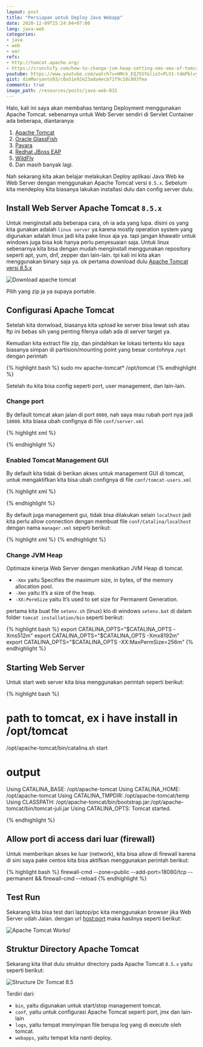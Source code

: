 ```yaml
---
layout: post
title: "Persiapan untuk Deploy Java Webapp"
date: 2020-12-09T15:24:04+07:00
lang: java-web
categories:
- java
- web
- war
refs: 
- http://tomcat.apache.org/
- https://crunchify.com/how-to-change-jvm-heap-setting-xms-xmx-of-tomcat/
youtube: https://www.youtube.com/watch?v=HMck_EQJ55Y&list=PLV1-tdmPblvyaCTcYR9u7k4G24uVDZT0v&index=34
gist: dimMaryanto93/c0a51e92e23ada4ecb71f9c18c803fea
comments: true
image_path: /resources/posts/java-web-031
---
```


Halo, kali ini saya akan membahas tentang Deployment menggunakan Apache Tomcat. sebenarnya untuk Web Server sendiri di Servlet Container ada beberapa, diantaranya:

1. [Apache Tomcat](http://tomcat.apache.org/)
2. [Oracle GlassFish](https://javaee.github.io/glassfish/)
3. [Payara](https://www.payara.fish/downloads/)
4. [Redhat JBoss EAP](https://www.redhat.com/en/technologies/jboss-middleware/application-platform)
5. [WildFly](https://www.wildfly.org/)
6. Dan masih banyak lagi.

Nah sekarang kita akan belajar melakukan Deploy aplikasi Java Web ke Web Server dengan menggunakan Apache Tomcat versi `8.5.x`. Sebelum kita mendeploy kita biasanya lakukan installasi dulu dan config server dulu.

## Install Web Server Apache Tomcat `8.5.x`

Untuk menginstall ada beberapa cara, oh ia ada yang lupa. disini os yang kita gunakan adalah `linux server` ya karena mostly operation system yang digunakan adalah linux jadi kita pake linux aja ya. tapi jangan khawatir untuk windows juga bisa kok hanya perlu penyesuaian saja. Untuk linux sebenarnya kita bisa dengan mudah menginstall menggunakan repository seperti apt, yum, dnf, zepper dan lain-lain. tpi kali ini kita akan menggunakan binary saja ya. ok pertama download dulu [Apache Tomcat versi 8.5.x](https://tomcat.apache.org/download-80.cgi)

![Download apache tomcat]({{site.baseurl}}{{page.image_path}}/download.png)

Pilih yang zip ja ya supaya portable.

## Configurasi Apache Tomcat

Setelah kita donwload, biasanya kita upload ke server bisa lewat ssh atau ftp ini bebas sih yang penting filenya udah ada di server target ya.

Kemudian kita extract file zip, dan pindahkan ke lokasi tertentu klo saya biasanya simpan di partision/mounting point yang besar contohnya `/opt` dengan perintah 

{% highlight bash %}
sudo mv apache-tomcat* /opt/tomcat
{% endhighlight %}

Setelah itu kita bisa config seperti port, user management, dan lain-lain.

### Change port

By default tomcat akan jalan di port `8080`, nah saya mau rubah port nya jadi `18080`. kita biasa ubah confignya di file `conf/server.xml`

{% highlight xml %}
<!-- Chanage Server port if you want -->
<Server port="18005" shutdown="SHUTDOWN">
<Listener className="org.apache.catalina.startup.VersionLoggerListener" />
  <!-- Change Connector port -->
  <Connector port="18080" protocol="HTTP/1.1"
               connectionTimeout="20000"
               redirectPort="8443" />
</Server>
{% endhighlight  %}

### Enabled Tomcat Management GUI

By default kita tidak di berikan akses untuk management GUI di tomcat, untuk mengaktifkan kita bisa ubah confignya di file `conf/tomcat-users.xml`

{% highlight xml %}
<!-- Chanage Server port if you want -->
<tomcat-users xmlns="http://tomcat.apache.org/xml"
              xmlns:xsi="http://www.w3.org/2001/XMLSchema-instance"
              xsi:schemaLocation="http://tomcat.apache.org/xml tomcat-users.xsd"
              version="1.0">
    <!-- Uncomment & Ubah menjadi seperti berikut -->
    <role rolename="tomcat"/>
    <user username="tomcat" password="tomcat" roles="tomcat, manager-gui, manager-script, manager-jmx, manager-status, admin-gui, admin-script"/>
</tomcat-users>
{% endhighlight  %}

By default juga management gui, tidak bisa dilakukan selain `localhost` jadi kita perlu allow connection dengan membuat file `conf/Catalina/localhost` dengan nama `manager.xml` seperti berikut:

{% highlight xml %}
<Context privileged="true" antiResourceLocking="false"
        docBase="${catalina.home}/webapps/manager">
    <Valve className="org.apache.catalina.valves.RemoteAddrValve" allow="^.*$" />
</Context>
{% endhighlight  %}

### Change JVM Heap

Optimaze kinerja Web Server dengan menikatkan JVM Heap di tomcat. 

- `-Xmx` yaitu Specifies the maximum size, in bytes, of the memory allocation pool. 
- `-Xmn` yaitu It’s a size of the heap.
- `-XX:PermSize` yaitu It’s used to set size for Permanent Generation.

pertama kita buat file `setenv.sh` (linux) klo di windows `setenv.bat` di dalam folder `tomcat installation/bin` seperti berikut:

{% highlight bash %}
export CATALINA_OPTS="$CATALINA_OPTS -Xms512m"
export CATALINA_OPTS="$CATALINA_OPTS -Xmx8192m"
export CATALINA_OPTS="$CATALINA_OPTS -XX:MaxPermSize=256m"
{% endhighlight %}

## Starting Web Server

Untuk start web server kita bisa menggunakan perintah seperti berikut:

{% highlight bash %}
# path to tomcat, ex i have install in /opt/tomcat
/opt/apache-tomcat/bin/catalina.sh start

# output
Using CATALINA_BASE:   /opt/apache-tomcat
Using CATALINA_HOME:   /opt/apache-tomcat
Using CATALINA_TMPDIR: /opt/apache-tomcat/temp
Using CLASSPATH:       /opt/apache-tomcat/bin/bootstrap.jar:/opt/apache-tomcat/bin/tomcat-juli.jar
Using CATALINA_OPTS:
Tomcat started.

{% endhighlight %}

## Allow port di access dari luar (firewall)

Untuk memberikan akses ke luar (network), kita bisa allow di firewall karena di sini saya pake centos kita bisa aktifkan menggunakan perintah berikut:

{% highlight bash %}
firewall-cmd --zone=public --add-port=18080/tcp --permanent && firewall-cmd --reload
{% endhighlight %}

## Test Run

Sekarang kita bisa test dari laptop/pc kita menggunakan browser jika Web Server udah Jalan. dengan url [host:port](http://192.168.88.254:18080/) maka hasilnya seperti berikut:

![Apache Tomcat Works!]({{site.baseurl}}{{page.image_path}}/tomcat-root.png)

## Struktur Directory Apache Tomcat

Sekarang kita lihat dulu struktur directory pada Apache Tomcat `8.5.x` yaitu seperti berikut:

![Structure Dir Tomcat 8.5]({{site.baseurl}}{{page.image_path}}/tomcat-dir.png)

Terdiri dari:

- `bin`, yaitu digunakan untuk start/stop management tomcat.
- `conf`, yaitu untuk configurasi Apache Tomcat seperti port, jmx dan lain-lain
- `logs`, yaitu tempat menyimpan file berupa log yang di execute oleh tomcat.
- `webapps`, yaitu tempat kita nanti deploy.